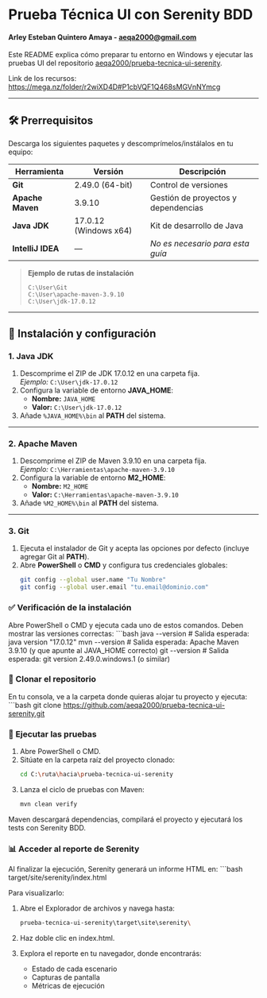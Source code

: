 # Prueba Técnica UI con Serenity BDD
#### Arley Esteban Quintero Amaya - aeqa2000@gmail.com

Este README explica cómo preparar tu entorno en Windows y ejecutar las pruebas UI del repositorio [aeqa2000/prueba-tecnica-ui-serenity](https://github.com/aeqa2000/prueba-tecnica-ui-serenity).

Link de los recursos: https://mega.nz/folder/r2wiXD4D#P1cbVQF1Q468sMGVnNYmcg

---

## 🛠 Prerrequisitos

Descarga los siguientes paquetes y descomprímelos/instálalos en tu equipo:

| Herramienta      | Versión                | Descripción                             |
|------------------|------------------------|-----------------------------------------|
| **Git**          | 2.49.0 (64-bit)        | Control de versiones                    |
| **Apache Maven** | 3.9.10                 | Gestión de proyectos y dependencias     |
| **Java JDK**     | 17.0.12 (Windows x64)  | Kit de desarrollo de Java               |
| **IntelliJ IDEA**| —                      | *No es necesario para esta guía*        |

> **Ejemplo de rutas de instalación**  
> ```text
> C:\User\Git
> C:\User\apache-maven-3.9.10
> C:\User\jdk-17.0.12
> ```

---

## 🔧 Instalación y configuración

### 1. Java JDK

1. Descomprime el ZIP de JDK 17.0.12 en una carpeta fija.  
   *Ejemplo:* `C:\User\jdk-17.0.12`
2. Configura la variable de entorno **JAVA_HOME**:  
   - **Nombre:** `JAVA_HOME`  
   - **Valor:** `C:\User\jdk-17.0.12`
3. Añade `%JAVA_HOME%\bin` al **PATH** del sistema.

---

### 2. Apache Maven

1. Descomprime el ZIP de Maven 3.9.10 en una carpeta fija.  
   *Ejemplo:* `C:\Herramientas\apache-maven-3.9.10`
2. Configura la variable de entorno **M2_HOME**:  
   - **Nombre:** `M2_HOME`  
   - **Valor:** `C:\Herramientas\apache-maven-3.9.10`
3. Añade `%M2_HOME%\bin` al **PATH** del sistema.

---

### 3. Git

1. Ejecuta el instalador de Git y acepta las opciones por defecto (incluye agregar Git al **PATH**).  
2. Abre **PowerShell** o **CMD** y configura tus credenciales globales:
   ```bash
   git config --global user.name "Tu Nombre"
   git config --global user.email "tu.email@dominio.com"

### ✅ Verificación de la instalación

Abre PowerShell o CMD y ejecuta cada uno de estos comandos. Deben mostrar las versiones correctas:
    ```bash
    java --version
    # Salida esperada: java version "17.0.12"
    mvn --version
    # Salida esperada: Apache Maven 3.9.10 (y que apunte al JAVA_HOME correcto)
    git --version
    # Salida esperada: git version 2.49.0.windows.1 (o similar)

### 🚀 Clonar el repositorio
En tu consola, ve a la carpeta donde quieras alojar tu proyecto y ejecuta:
    ```bash
    git clone https://github.com/aeqa2000/prueba-tecnica-ui-serenity.git

### 🧪 Ejecutar las pruebas
1. Abre PowerShell o CMD.
2. Sitúate en la carpeta raíz del proyecto clonado:
    ```bash
    cd C:\ruta\hacia\prueba-tecnica-ui-serenity
3. Lanza el ciclo de pruebas con Maven:
    ```bash
    mvn clean verify
    
Maven descargará dependencias, compilará el proyecto y ejecutará los tests con Serenity BDD.

### 📊 Acceder al reporte de Serenity
Al finalizar la ejecución, Serenity generará un informe HTML en:
    ```bash
    target/site/serenity/index.html

Para visualizarlo:

1. Abre el Explorador de archivos y navega hasta:
    ```bash
    prueba-tecnica-ui-serenity\target\site\serenity\

2. Haz doble clic en index.html.

3. Explora el reporte en tu navegador, donde encontrarás:
    - Estado de cada escenario
    - Capturas de pantalla
    - Métricas de ejecución
